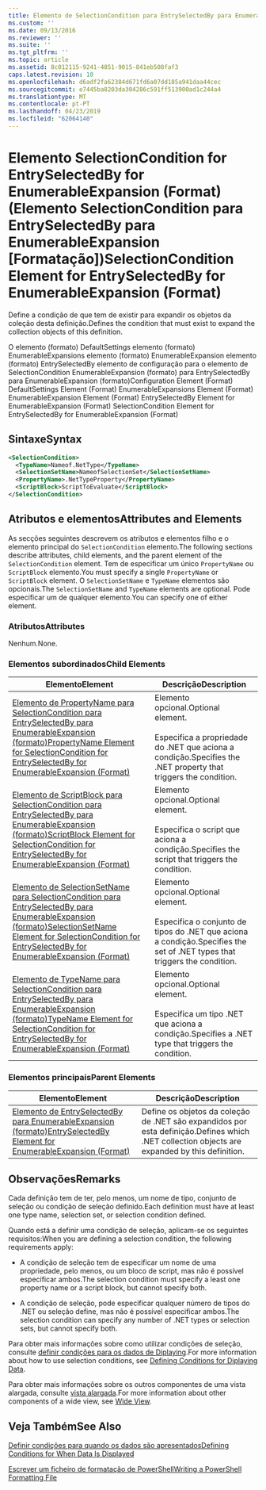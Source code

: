 ```yaml
---
title: Elemento de SelectionCondition para EntrySelectedBy para EnumerableExpansion (formato) | Documentos da Microsoft
ms.custom: ''
ms.date: 09/13/2016
ms.reviewer: ''
ms.suite: ''
ms.tgt_pltfrm: ''
ms.topic: article
ms.assetid: 8c012115-9241-4851-9015-841eb508faf3
caps.latest.revision: 10
ms.openlocfilehash: d6adf2fa62384d671fd6a07dd185a941daa44cec
ms.sourcegitcommit: e7445ba8203da304286c591ff513900ad1c244a4
ms.translationtype: MT
ms.contentlocale: pt-PT
ms.lasthandoff: 04/23/2019
ms.locfileid: "62064140"
---
```

# <a name="selectioncondition-element-for-entryselectedby-for-enumerableexpansion-format"></a><span data-ttu-id="89686-102">Elemento SelectionCondition for EntrySelectedBy for EnumerableExpansion (Format) (Elemento SelectionCondition para EntrySelectedBy para EnumerableExpansion [Formatação])</span><span class="sxs-lookup"><span data-stu-id="89686-102">SelectionCondition Element for EntrySelectedBy for EnumerableExpansion (Format)</span></span>

<span data-ttu-id="89686-103">Define a condição de que tem de existir para expandir os objetos da coleção desta definição.</span><span class="sxs-lookup"><span data-stu-id="89686-103">Defines the condition that must exist to expand the collection objects of this definition.</span></span>

<span data-ttu-id="89686-104">O elemento (formato) DefaultSettings elemento (formato) EnumerableExpansions elemento (formato) EnumerableExpansion elemento (formato) EntrySelectedBy elemento de configuração para o elemento de SelectionCondition EnumerableExpansion (formato) para EntrySelectedBy para EnumerableExpansion (formato)</span><span class="sxs-lookup"><span data-stu-id="89686-104">Configuration Element (Format) DefaultSettings Element (Format) EnumerableExpansions Element (Format) EnumerableExpansion Element (Format) EntrySelectedBy Element for EnumerableExpansion (Format) SelectionCondition Element for EntrySelectedBy for EnumerableExpansion (Format)</span></span>

## <a name="syntax"></a><span data-ttu-id="89686-105">Sintaxe</span><span class="sxs-lookup"><span data-stu-id="89686-105">Syntax</span></span>

```xml
<SelectionCondition>
  <TypeName>Nameof.NetType</TypeName>
  <SelectionSetName>NameofSelectionSet</SelectionSetName>
  <PropertyName>.NetTypeProperty</PropertyName>
  <ScriptBlock>ScriptToEvaluate</ScriptBlock>
</SelectionCondition>
```

## <a name="attributes-and-elements"></a><span data-ttu-id="89686-106">Atributos e elementos</span><span class="sxs-lookup"><span data-stu-id="89686-106">Attributes and Elements</span></span>

<span data-ttu-id="89686-107">As secções seguintes descrevem os atributos e elementos filho e o elemento principal do `SelectionCondition` elemento.</span><span class="sxs-lookup"><span data-stu-id="89686-107">The following sections describe attributes, child elements, and the parent element of the `SelectionCondition` element.</span></span> <span data-ttu-id="89686-108">Tem de especificar um único `PropertyName` ou `ScriptBlock` elemento.</span><span class="sxs-lookup"><span data-stu-id="89686-108">You must specify a single `PropertyName` or `ScriptBlock` element.</span></span> <span data-ttu-id="89686-109">O `SelectionSetName` e `TypeName` elementos são opcionais.</span><span class="sxs-lookup"><span data-stu-id="89686-109">The `SelectionSetName` and `TypeName` elements are optional.</span></span> <span data-ttu-id="89686-110">Pode especificar um de qualquer elemento.</span><span class="sxs-lookup"><span data-stu-id="89686-110">You can specify one of either element.</span></span>

### <a name="attributes"></a><span data-ttu-id="89686-111">Atributos</span><span class="sxs-lookup"><span data-stu-id="89686-111">Attributes</span></span>

<span data-ttu-id="89686-112">Nenhum.</span><span class="sxs-lookup"><span data-stu-id="89686-112">None.</span></span>

### <a name="child-elements"></a><span data-ttu-id="89686-113">Elementos subordinados</span><span class="sxs-lookup"><span data-stu-id="89686-113">Child Elements</span></span>

|<span data-ttu-id="89686-114">Elemento</span><span class="sxs-lookup"><span data-stu-id="89686-114">Element</span></span>|<span data-ttu-id="89686-115">Descrição</span><span class="sxs-lookup"><span data-stu-id="89686-115">Description</span></span>|
|-------------|-----------------|
|[<span data-ttu-id="89686-116">Elemento de PropertyName para SelectionCondition para EntrySelectedBy para EnumerableExpansion (formato)</span><span class="sxs-lookup"><span data-stu-id="89686-116">PropertyName Element for SelectionCondition for EntrySelectedBy for EnumerableExpansion (Format)</span></span>](./propertyname-element-for-selectioncondition-for-entryselectedby-for-enumerableexpansion-format.md)|<span data-ttu-id="89686-117">Elemento opcional.</span><span class="sxs-lookup"><span data-stu-id="89686-117">Optional element.</span></span><br /><br /> <span data-ttu-id="89686-118">Especifica a propriedade do .NET que aciona a condição.</span><span class="sxs-lookup"><span data-stu-id="89686-118">Specifies the .NET property that triggers the condition.</span></span>|
|[<span data-ttu-id="89686-119">Elemento de ScriptBlock para SelectionCondition para EntrySelectedBy para EnumerableExpansion (formato)</span><span class="sxs-lookup"><span data-stu-id="89686-119">ScriptBlock Element for SelectionCondition for EntrySelectedBy for EnumerableExpansion (Format)</span></span>](./scriptblock-element-for-selectioncondition-for-entryselectedby-for-enumerableexpansion-format.md)|<span data-ttu-id="89686-120">Elemento opcional.</span><span class="sxs-lookup"><span data-stu-id="89686-120">Optional element.</span></span><br /><br /> <span data-ttu-id="89686-121">Especifica o script que aciona a condição.</span><span class="sxs-lookup"><span data-stu-id="89686-121">Specifies the script that triggers the condition.</span></span>|
|[<span data-ttu-id="89686-122">Elemento de SelectionSetName para SelectionCondition para EntrySelectedBy para EnumerableExpansion (formato)</span><span class="sxs-lookup"><span data-stu-id="89686-122">SelectionSetName Element for SelectionCondition for EntrySelectedBy for EnumerableExpansion (Format)</span></span>](./selectionsetname-element-for-selectioncondition-for-entryselectedby-for-enumerableexpansion-format.md)|<span data-ttu-id="89686-123">Elemento opcional.</span><span class="sxs-lookup"><span data-stu-id="89686-123">Optional element.</span></span><br /><br /> <span data-ttu-id="89686-124">Especifica o conjunto de tipos do .NET que aciona a condição.</span><span class="sxs-lookup"><span data-stu-id="89686-124">Specifies the set of .NET types that triggers the condition.</span></span>|
|[<span data-ttu-id="89686-125">Elemento de TypeName para SelectionCondition para EntrySelectedBy para EnumerableExpansion (formato)</span><span class="sxs-lookup"><span data-stu-id="89686-125">TypeName Element for SelectionCondition for EntrySelectedBy for EnumerableExpansion (Format)</span></span>](./typename-element-for-selectioncondition-for-entryselectedby-for-enumerableexpansion-format.md)|<span data-ttu-id="89686-126">Elemento opcional.</span><span class="sxs-lookup"><span data-stu-id="89686-126">Optional element.</span></span><br /><br /> <span data-ttu-id="89686-127">Especifica um tipo .NET que aciona a condição.</span><span class="sxs-lookup"><span data-stu-id="89686-127">Specifies a .NET type that triggers the condition.</span></span>|

### <a name="parent-elements"></a><span data-ttu-id="89686-128">Elementos principais</span><span class="sxs-lookup"><span data-stu-id="89686-128">Parent Elements</span></span>

|<span data-ttu-id="89686-129">Elemento</span><span class="sxs-lookup"><span data-stu-id="89686-129">Element</span></span>|<span data-ttu-id="89686-130">Descrição</span><span class="sxs-lookup"><span data-stu-id="89686-130">Description</span></span>|
|-------------|-----------------|
|[<span data-ttu-id="89686-131">Elemento de EntrySelectedBy para EnumerableExpansion (formato)</span><span class="sxs-lookup"><span data-stu-id="89686-131">EntrySelectedBy Element for EnumerableExpansion (Format)</span></span>](./entryselectedby-element-for-enumerableexpansion-format.md)|<span data-ttu-id="89686-132">Define os objetos da coleção de .NET são expandidos por esta definição.</span><span class="sxs-lookup"><span data-stu-id="89686-132">Defines which .NET collection objects are expanded by this definition.</span></span>|

## <a name="remarks"></a><span data-ttu-id="89686-133">Observações</span><span class="sxs-lookup"><span data-stu-id="89686-133">Remarks</span></span>

<span data-ttu-id="89686-134">Cada definição tem de ter, pelo menos, um nome de tipo, conjunto de seleção ou condição de seleção definido.</span><span class="sxs-lookup"><span data-stu-id="89686-134">Each definition must have at least one type name, selection set, or selection condition defined.</span></span>

<span data-ttu-id="89686-135">Quando está a definir uma condição de seleção, aplicam-se os seguintes requisitos:</span><span class="sxs-lookup"><span data-stu-id="89686-135">When you are defining a selection condition, the following requirements apply:</span></span>

- <span data-ttu-id="89686-136">A condição de seleção tem de especificar um nome de uma propriedade, pelo menos, ou um bloco de script, mas não é possível especificar ambos.</span><span class="sxs-lookup"><span data-stu-id="89686-136">The selection condition must specify a least one property name or a script block, but cannot specify both.</span></span>

- <span data-ttu-id="89686-137">A condição de seleção, pode especificar qualquer número de tipos do .NET ou seleção define, mas não é possível especificar ambos.</span><span class="sxs-lookup"><span data-stu-id="89686-137">The selection condition can specify any number of .NET types or selection sets, but cannot specify both.</span></span>

<span data-ttu-id="89686-138">Para obter mais informações sobre como utilizar condições de seleção, consulte [definir condições para os dados de Diplaying](./defining-conditions-for-displaying-data.md).</span><span class="sxs-lookup"><span data-stu-id="89686-138">For more information about how to use selection conditions, see [Defining Conditions for Diplaying Data](./defining-conditions-for-displaying-data.md).</span></span>

<span data-ttu-id="89686-139">Para obter mais informações sobre os outros componentes de uma vista alargada, consulte [vista alargada](./creating-a-wide-view.md).</span><span class="sxs-lookup"><span data-stu-id="89686-139">For more information about other components of a wide view, see [Wide View](./creating-a-wide-view.md).</span></span>

## <a name="see-also"></a><span data-ttu-id="89686-140">Veja Também</span><span class="sxs-lookup"><span data-stu-id="89686-140">See Also</span></span>

[<span data-ttu-id="89686-141">Definir condições para quando os dados são apresentados</span><span class="sxs-lookup"><span data-stu-id="89686-141">Defining Conditions for When Data Is Displayed</span></span>](./defining-conditions-for-displaying-data.md)

[<span data-ttu-id="89686-142">Escrever um ficheiro de formatação de PowerShell</span><span class="sxs-lookup"><span data-stu-id="89686-142">Writing a PowerShell Formatting File</span></span>](./writing-a-powershell-formatting-file.md)

